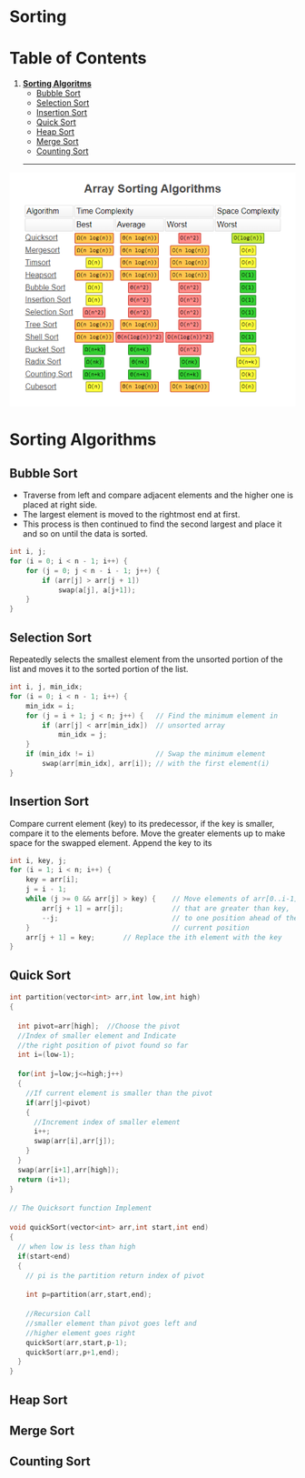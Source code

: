 # Sorting
# Table of Contents
1. **[Sorting Algoritms](#sorting-algorithms)**
    - [Bubble Sort](#bubble-sort)
    - [Selection Sort](#selection-sort)
    - [Insertion Sort](#insertion-sort)
    - [Quick Sort](#quick-sort)
    - [Heap Sort](#heap-sort)
    - [Merge Sort](#merge-sort)
    - [Counting Sort](#counting-sort)
    ---

![Time Complexity](/images/sorting.png)

# Sorting Algorithms
        
## Bubble Sort

- Traverse from left and compare adjacent elements and the higher one is placed at right side. 
- The largest element is moved to the rightmost end at first. 
- This process is then continued to find the second largest and place it and so on until the data is sorted.
```c++
int i, j;
for (i = 0; i < n - 1; i++) {
    for (j = 0; j < n - i - 1; j++) {
        if (arr[j] > arr[j + 1])
            swap(a[j], a[j+1]);
    }
}
```
## Selection Sort

Repeatedly selects the smallest element from the unsorted portion of the list and moves it to the sorted portion of the list. 
```c++
int i, j, min_idx; 
for (i = 0; i < n - 1; i++) { 
    min_idx = i; 
    for (j = i + 1; j < n; j++) {   // Find the minimum element in
        if (arr[j] < arr[min_idx])  // unsorted array
            min_idx = j; 
    }
    if (min_idx != i)               // Swap the minimum element
        swap(arr[min_idx], arr[i]); // with the first element(i)
} 
```
## Insertion Sort
Compare current element (key) to its predecessor, if the key is smaller, compare it to the elements before. Move the greater elements up to make space for the swapped element. Append the key to its 
```c++
int i, key, j;
for (i = 1; i < n; i++) {
    key = arr[i];
    j = i - 1;
    while (j >= 0 && arr[j] > key) {    // Move elements of arr[0..i-1],
        arr[j + 1] = arr[j];            // that are greater than key,
        --j;                            // to one position ahead of their 
    }                                   // current position
    arr[j + 1] = key;       // Replace the ith element with the key  
}
```
## Quick Sort

```c++
int partition(vector<int> arr,int low,int high)
{
   
  int pivot=arr[high];  //Choose the pivot
  //Index of smaller element and Indicate
  //the right position of pivot found so far
  int i=(low-1);
   
  for(int j=low;j<=high;j++)
  {
    //If current element is smaller than the pivot
    if(arr[j]<pivot)
    {
      //Increment index of smaller element
      i++;
      swap(arr[i],arr[j]);
    }
  }
  swap(arr[i+1],arr[high]);
  return (i+1);
}
 
// The Quicksort function Implement
            
void quickSort(vector<int> arr,int start,int end)
{
  // when low is less than high
  if(start<end)
  {
    // pi is the partition return index of pivot
     
    int p=partition(arr,start,end);
     
    //Recursion Call
    //smaller element than pivot goes left and
    //higher element goes right
    quickSort(arr,start,p-1);
    quickSort(arr,p+1,end);
  }
}
```
## Heap Sort


## Merge Sort


## Counting Sort






